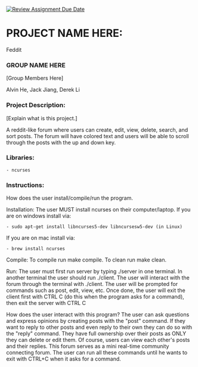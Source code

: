 [![Review Assignment Due Date](https://classroom.github.com/assets/deadline-readme-button-24ddc0f5d75046c5622901739e7c5dd533143b0c8e959d652212380cedb1ea36.svg)](https://classroom.github.com/a/SQs7pKlr)
# PROJECT NAME HERE: 
Feddit

### GROUP NAME HERE
[Group Members Here] 

Alvin He, Jack Jiang, Derek Li
       
### Project Description:
[Explain what is this project.] 
  
A reddit-like forum where users can create, edit, view, delete, search, and sort posts. The forum will have colored text and users will be able to scroll through the posts with the up and down key. 

### Libraries:
    - ncurses

### Instructions:

How does the user install/compile/run the program.

Installation:
The user MUST install ncurses on their computer/laptop. 
If you are on windows install via:

    - sudo apt-get install libncurses5-dev libncursesw5-dev (in Linux)

If you are on mac install via:

    - brew install ncurses

Compile:
To compile run make compile. To clean run make clean. 

Run:
The user must first run server by typing ./server in one terminal. In another terminal the user should run ./client. The user will interact with the forum through the terminal with ./client. The user will be prompted for commands such as post, edit, view, etc. Once done, the user will exit the client first with CTRL C (do this when the program asks for a command), then exit the server with CTRL C

How does the user interact with this program?
The user can ask questions and express opinions by creating posts with the "post" command. If they want to reply to other posts and even reply to their own they can do so with the "reply" command. They have full ownership over their posts as ONLY they can delete or edit them. Of course, users can view each other's posts and their replies. This forum serves as a mini real-time community connecting forum. The user can run all these commands until he wants to exit with CTRL+C when it asks for a command.